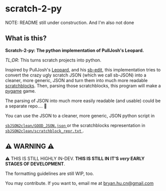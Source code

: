 # scratch-2-py

NOTE: README still under construction. And I'm also not done

## What is this?

**Scratch-2-py: The python implementation of PullJosh's Leopard.**

_TL;DR_: This turns scratch projects into python.

Inspired by PullJosh's [Leopard](https://github.com/PullJosh/leopard), and his [sb-edit](https://github.com/PullJosh/sb-edit), this implementation tries to convert the crazy ugly scratch JSON (which we call sb-JSON) into a cleaner, more generic, JSON and turn them into much more readable [scratchblocks](https://github.com/scratchblocks/scratchblocks). Then, parsing those scratchblocks, this program will make a [pygame](https://www.pygame.org/news) game.

The parsing of JSON into much more easily readable (and usable) could be a separate repo.... :thinking:

You can use the JSON to a cleaner, more generic, JSON python script in

<u>
  <code>sbJSON2clean/GOOD_JSON.json</code>
</u>
or the scratchblocks representation in
<u>
  <code>sbJSON2clean/scratchblock_repr.txt</code>
</u>.

## :warning: WARNING :warning:

:warning: THIS IS STILL HIGHLY IN-DEV. **THIS IS STILL IN IT'S _very_ EARLY STAGES OF DEVELOPMENT**.

The formatting guidelines are still WIP, too.

You may contribute. If you want to, email me at bryan.hu.cn@gmail.com
